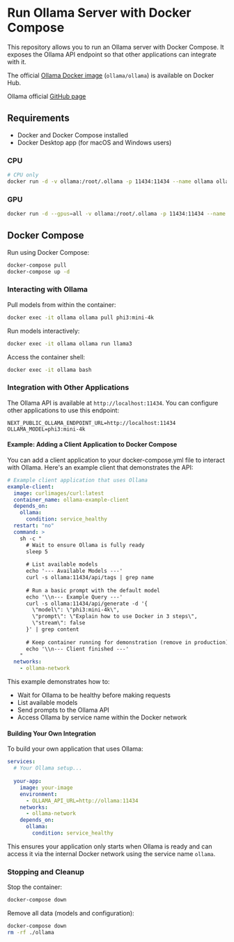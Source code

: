 # Run Ollama Server with Docker Compose

This repository allows you to run an Ollama server with Docker Compose. It exposes the Ollama API endpoint so that other applications can integrate with it.

The official [Ollama Docker image](https://hub.docker.com/r/ollama/ollama) (`ollama/ollama`) is available on Docker Hub.

Ollama official [GitHub page](https://github.com/jmorganca/ollama)

## Requirements

- Docker and Docker Compose installed
- Docker Desktop app (for macOS and Windows users)


### CPU

```bash
# CPU only
docker run -d -v ollama:/root/.ollama -p 11434:11434 --name ollama ollama/ollama
```

### GPU

```bash
docker run -d --gpus=all -v ollama:/root/.ollama -p 11434:11434 --name ollama ollama/ollama
```

## Docker Compose

Run using Docker Compose:

```bash
docker-compose pull
docker-compose up -d
```

### Interacting with Ollama

Pull models from within the container:

```bash
docker exec -it ollama ollama pull phi3:mini-4k
```

Run models interactively:

```bash
docker exec -it ollama ollama run llama3
```

Access the container shell:

```bash
docker exec -it ollama bash
```

### Integration with Other Applications

The Ollama API is available at `http://localhost:11434`. You can configure other applications to use this endpoint:

```
NEXT_PUBLIC_OLLAMA_ENDPOINT_URL=http://localhost:11434
OLLAMA_MODEL=phi3:mini-4k
```

#### Example: Adding a Client Application to Docker Compose

You can add a client application to your docker-compose.yml file to interact with Ollama. Here's an example client that demonstrates the API:

```yaml
# Example client application that uses Ollama
example-client:
  image: curlimages/curl:latest
  container_name: ollama-example-client
  depends_on:
    ollama:
      condition: service_healthy
  restart: "no"
  command: >
    sh -c "
      # Wait to ensure Ollama is fully ready
      sleep 5
      
      # List available models
      echo '--- Available Models ---'
      curl -s ollama:11434/api/tags | grep name
      
      # Run a basic prompt with the default model
      echo '\\n--- Example Query ---'
      curl -s ollama:11434/api/generate -d '{
        \"model\": \"phi3:mini-4k\",
        \"prompt\": \"Explain how to use Docker in 3 steps\",
        \"stream\": false
      }' | grep content
      
      # Keep container running for demonstration (remove in production)
      echo '\\n--- Client finished ---'
    "
  networks:
    - ollama-network
```

This example demonstrates how to:
- Wait for Ollama to be healthy before making requests
- List available models
- Send prompts to the Ollama API
- Access Ollama by service name within the Docker network

#### Building Your Own Integration

To build your own application that uses Ollama:

```yaml
services:
  # Your Ollama setup...
  
  your-app:
    image: your-image
    environment:
      - OLLAMA_API_URL=http://ollama:11434
    networks:
      - ollama-network
    depends_on:
      ollama:
        condition: service_healthy
```

This ensures your application only starts when Ollama is ready and can access it via the internal Docker network using the service name `ollama`.

### Stopping and Cleanup

Stop the container:

```bash
docker-compose down
```

Remove all data (models and configuration):

```bash
docker-compose down
rm -rf ./ollama
```
